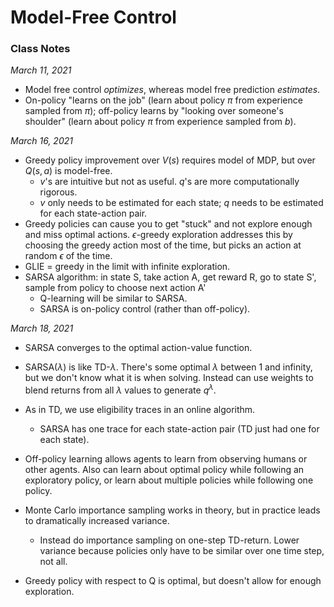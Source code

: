 # Model-Free Control



### Class Notes

*March 11, 2021*

- Model free control *optimizes*, whereas model free prediction *estimates*.
- On-policy "learns on the job" (learn about policy $\pi$ from experience sampled from $\pi$); off-policy learns by "looking over someone's shoulder" (learn about policy $\pi$ from experience sampled from $b$).

*March 16, 2021*

- Greedy policy improvement over $V(s)$ requires model of MDP, but over $Q(s, a)$ is model-free.
  - $v$'s are intuitive but not as useful. $q$'s are more computationally rigorous.
  - $v$ only needs to be estimated for each state; $q$ needs to be estimated for each state-action pair.
- Greedy policies can cause you to get "stuck" and not explore enough and miss optimal actions. $\epsilon$-greedy exploration addresses this by choosing the greedy action most of the time, but picks an action at random $\epsilon$ of the time.
- GLIE = greedy in the limit with infinite exploration.
- SARSA algorithm: in state S, take action A, get reward R, go to state S', sample from policy to choose next action A'
  - Q-learning will be similar to SARSA.
  - SARSA is on-policy control (rather than off-policy).

*March 18, 2021*

- SARSA converges to the optimal action-value function.
- SARSA($\lambda$) is like TD-$\lambda$. There's some optimal $\lambda$ between 1 and infinity, but we don't know what it is when solving. Instead can use weights to blend returns from all $\lambda$ values to generate $q^\lambda$.
- As in TD, we use eligibility traces in an online algorithm.
  - SARSA has one trace for each state-action pair (TD just had one for each state).

- Off-policy learning allows agents to learn from observing humans or other agents. Also can learn about optimal policy while following an exploratory policy, or learn about multiple policies while following one policy.
- Monte Carlo importance sampling works in theory, but in practice leads to dramatically increased variance.
  - Instead do importance sampling on one-step TD-return. Lower variance because policies only have to be similar over one time step, not all.
- Greedy policy with respect to Q is optimal, but doesn't allow for enough exploration.